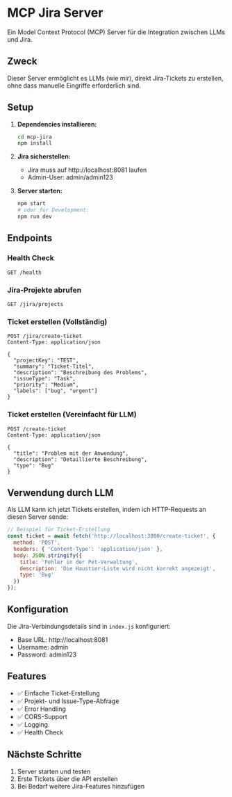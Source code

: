 # MCP Jira Server

Ein Model Context Protocol (MCP) Server für die Integration zwischen LLMs und Jira.

## Zweck

Dieser Server ermöglicht es LLMs (wie mir), direkt Jira-Tickets zu erstellen, ohne dass manuelle Eingriffe erforderlich sind.

## Setup

1. **Dependencies installieren:**
   ```bash
   cd mcp-jira
   npm install
   ```

2. **Jira sicherstellen:**
   - Jira muss auf http://localhost:8081 laufen
   - Admin-User: admin/admin123

3. **Server starten:**
   ```bash
   npm start
   # oder für Development:
   npm run dev
   ```

## Endpoints

### Health Check
```
GET /health
```

### Jira-Projekte abrufen
```
GET /jira/projects
```

### Ticket erstellen (Vollständig)
```
POST /jira/create-ticket
Content-Type: application/json

{
  "projectKey": "TEST",
  "summary": "Ticket-Titel",
  "description": "Beschreibung des Problems",
  "issueType": "Task",
  "priority": "Medium",
  "labels": ["bug", "urgent"]
}
```

### Ticket erstellen (Vereinfacht für LLM)
```
POST /create-ticket
Content-Type: application/json

{
  "title": "Problem mit der Anwendung",
  "description": "Detaillierte Beschreibung",
  "type": "Bug"
}
```

## Verwendung durch LLM

Als LLM kann ich jetzt Tickets erstellen, indem ich HTTP-Requests an diesen Server sende:

```javascript
// Beispiel für Ticket-Erstellung
const ticket = await fetch('http://localhost:3000/create-ticket', {
  method: 'POST',
  headers: { 'Content-Type': 'application/json' },
  body: JSON.stringify({
    title: 'Fehler in der Pet-Verwaltung',
    description: 'Die Haustier-Liste wird nicht korrekt angezeigt',
    type: 'Bug'
  })
});
```

## Konfiguration

Die Jira-Verbindungsdetails sind in `index.js` konfiguriert:
- Base URL: http://localhost:8081
- Username: admin
- Password: admin123

## Features

- ✅ Einfache Ticket-Erstellung
- ✅ Projekt- und Issue-Type-Abfrage
- ✅ Error Handling
- ✅ CORS-Support
- ✅ Logging
- ✅ Health Check

## Nächste Schritte

1. Server starten und testen
2. Erste Tickets über die API erstellen
3. Bei Bedarf weitere Jira-Features hinzufügen

